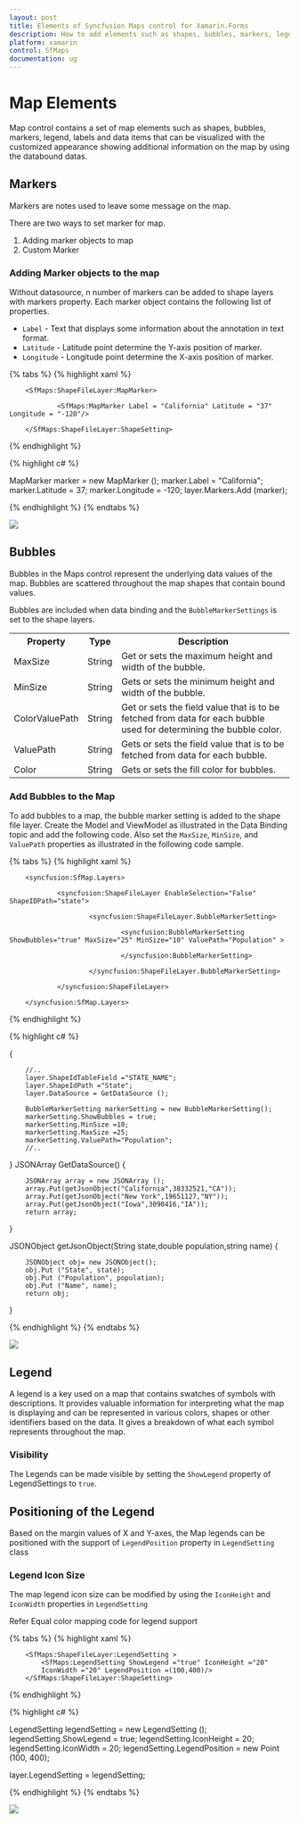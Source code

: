 ```yaml
---
layout: post
title: Elements of Syncfusion Maps control for Xamarin.Forms 
description: How to add elements such as shapes, bubbles, markers, legend, labels and etc., in Maps control
platform: xamarin
control: SfMaps
documentation: ug
---
```


# Map Elements

Map control contains a set of map elements such as shapes, bubbles, markers, legend, labels and data items that can be visualized with the customized appearance showing additional information on the map by using the databound datas.

## Markers

Markers are notes used to leave some message on the map.

There are two ways to set marker for map.

1. Adding marker objects to map
2. Custom Marker

### Adding Marker objects to the map

Without datasource, n number of markers can be added to shape layers with markers property. Each marker object contains the following list of properties.

* `Label` - Text that displays some information about the annotation in text format.
* `Latitude` - Latitude point determine the Y-axis position of marker.
* `Longitude` - Longitude point determine the X-axis position of marker.

{% tabs %}
{% highlight xaml %}
                                                    
        <SfMaps:ShapeFileLayer:MapMarker>
                
                <SfMaps:MapMarker Label = "California" Latitude = "37" Longitude = "-120"/>                
                    
        </SfMaps:ShapeFileLayer:ShapeSetting>
                               	      

{% endhighlight %}

{% highlight c# %}

MapMarker marker = new MapMarker ();
marker.Label = "California";
marker.Latitude = 37;
marker.Longitude = -120;
layer.Markers.Add (marker);

{% endhighlight %}
{% endtabs %}

![](Images/Markers.png)  


## Bubbles

Bubbles in the Maps control represent the underlying data values of the map. Bubbles are scattered throughout the map shapes that contain bound values.

Bubbles are included when data binding and the `BubbleMarkerSettings` is set to the shape layers. 


<table>
<tr>
<th>
Property</th><th>
Type</th><th>
Description</th></tr>
<tr>
<td>
MaxSize</td><td>
String</td><td>
Get or sets the maximum height and width of the bubble.</td></tr>
<tr>
<td>
MinSize</td><td>
String</td><td>
Gets or sets the minimum height and width of the bubble.</td></tr>
<tr>
<td>
ColorValuePath</td><td>
String</td><td>
Get or sets the field value that is to be fetched from data for each bubble used for determining the bubble color.</td></tr>
<tr>
<td>
ValuePath</td><td>
String</td><td>
Gets or sets the field value that is to be fetched from data for each bubble.</td></tr>

<td>
Color</td><td>
String</td><td>
Gets or sets the fill color for bubbles.</td></tr>

</table>

### Add Bubbles to the Map

To add bubbles to a map, the bubble marker setting is added to the shape file layer. Create the Model and ViewModel as illustrated in the Data Binding topic and add the following code. Also set the `MaxSize`, `MinSize`, and `ValuePath` properties as illustrated in the following code sample.

{% tabs %}
{% highlight xaml %}        

        <syncfusion:SfMap.Layers>

                <syncfusion:ShapeFileLayer EnableSelection="False" ShapeIDPath="state">

                        <syncfusion:ShapeFileLayer.BubbleMarkerSetting>
                        
                                <syncfusion:BubbleMarkerSetting ShowBubbles="true" MaxSize="25" MinSize="10" ValuePath="Population" >

                                </syncfusion:BubbleMarkerSetting>

                        </syncfusion:ShapeFileLayer.BubbleMarkerSetting>                  

                </syncfusion:ShapeFileLayer>

        </syncfusion:SfMap.Layers>                                       


{% endhighlight %}

{% highlight c# %}

{
        
        //..
        layer.ShapeIdTableField ="STATE_NAME";
        layer.ShapeIdPath ="State";
        layer.DataSource = GetDataSource ();

        BubbleMarkerSetting markerSetting = new BubbleMarkerSetting();
        markerSetting.ShowBubbles = true;
        markerSetting.MinSize =10;
        markerSetting.MaxSize =25;
        markerSetting.ValuePath="Population";
        //..
}
JSONArray GetDataSource()
{
        
        JSONArray array = new JSONArray ();
        array.Put(getJsonObject("California",38332521,"CA"));
        array.Put(getJsonObject("New York",19651127,"NY"));
        array.Put(getJsonObject("Iowa",3090416,"IA"));
        return array;
}

JSONObject getJsonObject(String state,double population,string name)
{
        
        JSONObject obj= new JSONObject();
        obj.Put ("State", state);
        obj.Put ("Population", population);
        obj.Put ("Name", name);
        return obj;
}


{% endhighlight %}
{% endtabs %}

![](Images/Bubbles.png)  

## Legend

A legend is a key used on a map that contains swatches of symbols with descriptions. It provides valuable information for interpreting what the map is displaying and can be represented in various colors, shapes or other identifiers based on the data. It gives a breakdown of what each symbol represents throughout the map.

### Visibility

The Legends can be made visible by setting the `ShowLegend` property of LegendSettings to `true`.

## Positioning of the Legend

Based on the margin values of X and Y-axes, the Map legends can be positioned with the support of `LegendPosition` property in `LegendSetting` class

### Legend Icon Size

The map legend icon size can be modified by using the `IconHeight` and `IconWidth` properties in `LegendSetting`

Refer Equal color mapping code for legend support

{% tabs %}
{% highlight xaml %}
        
        <SfMaps:ShapeFileLayer:LegendSetting >
            <SfMaps:LegendSetting ShowLegend ="true" IconHeight ="20" 
            IconWidth ="20" LegendPosition =(100,400)/>
        </SfMaps:ShapeFileLayer:ShapeSetting>      

{% endhighlight %}

{% highlight c# %}

LegendSetting legendSetting = new LegendSetting ();
legendSetting.ShowLegend = true;
legendSetting.IconHeight = 20;
legendSetting.IconWidth = 20;
legendSetting.LegendPosition = new Point (100, 400);

layer.LegendSetting = legendSetting;


{% endhighlight %}
{% endtabs %}

![](Images/Legends.png)  